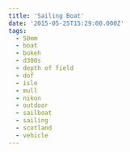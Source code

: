 ```yaml
---
title: 'Sailing Boat'
date: '2015-05-25T15:29:00.000Z'
tags:
  - 50mm
  - boat
  - bokeh
  - d300s
  - depth of field
  - dof
  - isle
  - mull
  - nikon
  - outdoor
  - sailboat
  - sailing
  - scotland
  - vehicle
---
```

